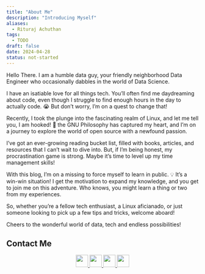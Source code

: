 ```yaml
---
title: "About Me"
description: "Introducing Myself"
aliases:
  - Rituraj Achuthan
tags:
  - TODO
draft: false
date: 2024-04-28
status: not-started
---
```


Hello There. I am a humble data guy, your friendly neighborhood Data Engineer who occasionally dabbles in the world of Data Science.

I have an isatiable love for all things tech. You’ll often find me daydreaming about code, even though I struggle to find enough hours in the day to actually code. 😭 But don’t worry, I’m on a quest to change that!

Recently, I took the plunge into the fascinating realm of Linux, and let me tell you, I am hooked! 🐧 the GNU Philosophy has captured my heart, and I’m on a journey to explore the world of open source with a newfound passion.

I’ve got an ever-growing reading bucket list, filled with books, articles, and resources that I can’t wait to dive into. But, if I’m being honest, my procrastination game is strong. Maybe it’s time to level up my time management skills!

With this blog, I’m on a missing to force myself to learn in public. 💡 It’s a win-win situation! I get the motivation to expand my knowledge, and you get to join me on this adventure. Who knows, you might learn a thing or two from my experiences.

So, whether you’re a fellow tech enthusiast, a Linux aficianado, or just someone looking to pick up a few tips and tricks, welcome aboard!

Cheers to the wonderful world of data, tech and endless possibilities!

## Contact Me

<p align="center">
  <a href="https://www.github.com/rjachuthan" target="_blank" rel="noreferrer">
    <picture>
      <source
        media="(prefers-color-scheme: light)"
        srcset="
          https://raw.githubusercontent.com/danielcranney/readme-generator/main/public/icons/socials/github-light.svg
        "
      />
      <source
        media="(prefers-color-scheme: light)"
        srcset="
          https://raw.githubusercontent.com/danielcranney/readme-generator/main/public/icons/socials/github.svg
        "
      />
      <img
        src="https://raw.githubusercontent.com/danielcranney/readme-generator/main/public/icons/socials/github.svg"
        width="32"
        height="32"
      />
    </picture>
  </a>
  <a href="https://www.linkedin.com/in/riturajachuthan" target="_blank" rel="noreferrer">
    <picture>
      <source
        media="(prefers-color-scheme: light)"
        srcset="
          https://raw.githubusercontent.com/danielcranney/readme-generator/main/public/icons/socials/linkedin-light.svg
        "
      />
      <source
        media="(prefers-color-scheme: light)"
        srcset="
          https://raw.githubusercontent.com/danielcranney/readme-generator/main/public/icons/socials/linkedin.svg
        "
      />
      <img
        src="https://raw.githubusercontent.com/danielcranney/readme-generator/main/public/icons/socials/linkedin.svg"
        width="32"
        height="32"
      />
    </picture>
  </a>
  <a href="https://riturajwrites.xyz/posts/" target="_blank" rel="noreferrer">
    <picture>
      <source media="(prefers-color-scheme: light)" srcset="undefined" />
      <source
        media="(prefers-color-scheme: light)"
        srcset="
          https://raw.githubusercontent.com/danielcranney/readme-generator/main/public/icons/socials/rss.svg
        "
      />
      <img
        src="https://raw.githubusercontent.com/danielcranney/readme-generator/main/public/icons/socials/rss.svg"
        width="32"
        height="32"
      />
    </picture>
  </a>
  <a href="https://www.x.com/AlwaysOval" target="_blank" rel="noreferrer">
    <picture>
      <source
        media="(prefers-color-scheme: light)"
        srcset="
          https://raw.githubusercontent.com/danielcranney/readme-generator/main/public/icons/socials/twitter-light.svg
        "
      />
      <source
        media="(prefers-color-scheme: light)"
        srcset="
          https://raw.githubusercontent.com/danielcranney/readme-generator/main/public/icons/socials/twitter.svg
        "
      />
      <img
        src="https://raw.githubusercontent.com/danielcranney/readme-generator/main/public/icons/socials/twitter.svg"
        width="32"
        height="32"
      />
    </picture>
  </a>
</p>
